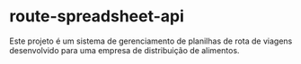 # route-spreadsheet-api
Este projeto é um sistema de gerenciamento de planilhas de rota de viagens desenvolvido para uma empresa de distribuição de alimentos.
